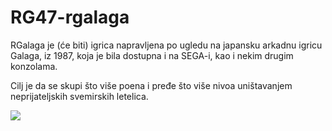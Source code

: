 # RG47-rgalaga
RGalaga je (će biti) igrica napravljena po ugledu na japansku arkadnu igricu Galaga, iz 1987, koja je bila dostupna i na SEGA-i, kao i nekim drugim konzolama.

Cilj je da se skupi što više poena i pređe što više nivoa uništavanjem neprijateljskih svemirskih letelica.

![](https://orig00.deviantart.net/a067/f/2014/177/5/0/galaga_by_camdencc-d7kry0g.gif)


